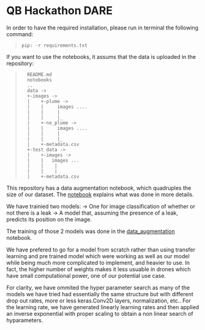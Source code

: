 # QB Hackathon DARE

In order to have the required installation, please run in terminal the following command:

> ```pip: -r requirements.txt```

If you want to use the notebooks, it assums that the data is uploaded in the repository:

>       README.md
>       notebooks
>       ..
>       data ->
>       +-images ->
>       |    +-plume ->
>       |    |     images ....
>       |    |     |
>       |    |     |_
>       |    +-no_plume ->
>       |    |     images ....
>       |    |     |
>       |    |     |_
>       |    +-metadata.csv
>       +-test data ->
>       |    +-images ->
>       |    |   images ...
>       |    |    |
>       |    |    |
>       |    +-metadata.csv

This repository has a data augmentation notebook, which quadruples the size of our dataset. The [notebook](data_augmentation.ipynb) explains what was done in more details.

We have trainied two models:
-> One for image classification of whether or not there is a leak
-> A model that, assuming the presence of a leak, predicts its position on the image.

The training of those 2 models was done in the [data_augmentation](model_training.ipynb) notebook.

We have prefered to go for a model from scratch rather than using transfer learning and pre trained model which were working as well as our model while being much more complicated to implement, and heavier to use. In fact, the higher number of weights makes it less usuable in drones which have small computational power, one of our potential use case.

For clarity, we have ommited the hyper parameter search as many of the models we have tried had essentially the same structure but with different drop out rates, more or less keras.Conv2D layers, normalization, etc..
For the learning rate, we have generated linearly learning rates and then applied an inverse exponential with proper scaling to obtain a non linear search of hyparameters.

